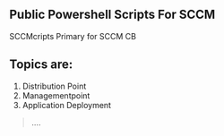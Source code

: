 ## Public Powershell Scripts For SCCMSCCMcripts Primary for SCCM CB## Topics are:1. Distribution Point2. Managementpoint3. Application Deployment>....
